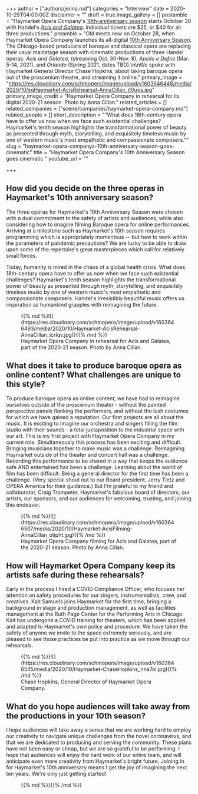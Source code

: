 +++
author = ["authors/jenna.md"]
categories = "Interview"
date = 2020-10-25T04:00:00Z
disclaimer = ""
draft = true
image_gallery = []
postamble = "Haymarket Opera Company's [10th-anniversary season](http://www.haymarketopera.org/anniversaryseason) starts October 30 with Handel's [_Acis and Galatea_](http://www.haymarketopera.org/acis). Individual tickets are $25, or $40 for all three productions."
preamble = "Old meets new on October 28, when Haymarket Opera Company launches its all-digital [10th Anniversary Season](http://www.haymarketopera.org/anniversaryseason). The Chicago-based producers of baroque and classical opera are replacing their usual mainstage season with cinematic productions of three Handel operas: _Acis and Galatea_, (streaming Oct. 30-Nov. 8), _Apollo e Dafne_ (Mar. 5-14, 2021), and _Orlando_ (Spring 2021, dates TBD).\n\nWe spoke with Haymarket General Director Chase Hopkins, about taking baroque opera out of the proscenium theatre, and streaming it online."
primary_image = "https://res.cloudinary.com/schmopera/image/upload/v1603646448/media/2020/10/sqHaymarket-AcisRehearsal-AnnaCillan_jt0uos.jpg"
primary_image_credit = "Haymarket Opera Company in rehearsal for its digital 2020-21 season. Photo by Anna Cillan."
related_articles = []
related_companies = ["scene/companies/haymarket-opera-company.md"]
related_people = []
short_description = "\"What does 18th-century opera have to offer us now when we face such existential challenges? Haymarket's tenth season highlights the transformational power of beauty as presented through myth, storytelling, and exquisitely timeless music by one of western music's most empathetic and compassionate composers.\""
slug = "haymarket-opera-companys-10th-anniversary-season-goes-cinematic"
title = "Haymarket Opera Company's 10th Anniversary Season goes cinematic "
youtube_url = ""

+++
## How did you decide on the three operas in Haymarket's 10th anniversary season?

The three operas for Haymarket's 10th Anniversary Season were chosen with a dual commitment to the safety of artists and audiences, while also considering how to imagine filming Baroque opera for online performances. Arriving at a milestone such as Haymarket's 10th season requires programming which is appropriately momentous -- but how to work within the parameters of pandemic precautions? We are lucky to be able to draw upon some of the repertoire's great masterpieces which call for relatively small forces.

Today, humanity is mired in the chaos of a global health crisis. What does 18th-century opera have to offer us now when we face such existential challenges? Haymarket's tenth season highlights the transformational power of beauty as presented through myth, storytelling, and exquisitely timeless music by one of western music's most empathetic and compassionate composers. Handel's irresistibly beautiful music offers us inspiration as humankind grapples with reimagining the future.

<figure data-type="image">{{% md %}![](https://res.cloudinary.com/schmopera/image/upload/v1603646493/media/2020/10/Haymarket-AcisRehearsal-AnnaCillan_icrlqv.jpg)}{{% /md %}}

<figcaption>Haymarket Opera Company in rehearsal for Acis and Galatea, part of the 2020-21 season. Photo by Anna Cillan.</figcaption>

</figure>

## What does it take to produce baroque opera as online content? What challenges are unique to this style?

To produce baroque opera as online content, we have had to reimagine ourselves outside of the proscenium theater - without the painted perspective panels flanking the performers, and without the lush costumes for which we have gained a reputation. Our first projects are all about the music. It is exciting to imagine our orchestra and singers filling the film studio with their sounds -  a total juxtaposition to the industrial space with our art.  This is my first project with Haymarket Opera Company in my current role. Simultaneously this process has been exciting and difficult. Bringing musicians together to make music was a challenge. Reimagining Haymarket outside of the theater and concert hall was a challenge. Recording this performance to be shared in a way that keeps the audience safe AND entertained has been a challenge. Learning about the world of film has been difficult. Being a general director for the first time has been a challenge. (Very special shout out to our Board president, Jerry Tietz and OPERA America for their guidance.) But I'm grateful to my friend and collaborator, Craig Trompeter, Haymarket's fabulous board of directors, our artists, our sponsors, and our audiences for welcoming, trusting, and joining this endeavor.

<figure data-type="image">{{% md %}}![](https://res.cloudinary.com/schmopera/image/upload/v1603646507/media/2020/10/Haymarket-AcisFilming-AnnaCillan_otipht.jpg){{% /md %}}

<figcaption>Haymarket Opera Company filming for Acis and Galatea, part of the 2020-21 season. Photo by Anna Cillan.</figcaption>

</figure>

## How will Haymarket Opera Company keep its artists safe during these rehearsals?

Early in the process I hired a COVID Compliance Officer, who focuses her attention on safety procedures for our singers, instrumentalists, crew, and creatives. Kait Samuels joins Haymarket for the first time, bringing a background in stage and production management, as well as facilities management at the Ruth Page Center for the Performing Arts in Chicago. Kait has undergone a COVID training for theaters, which has been applied and adapted to Haymarket's own policy and procedure. We have taken the safety of anyone we invite to the space extremely seriously, and are pleased to see those practices be put into practice as we move through our rehearsals.

<figure data-type="image">{{% md %}}![](https://res.cloudinary.com/schmopera/image/upload/v1603646545/media/2020/10/Haymarket-ChaseHopkins_nna7oi.jpg){{% /md %}}

<figcaption>Chase Hopkins, General Director of Haymarket Opera Company. </figcaption>

</figure>

## What do you hope audiences will take away from the productions in your 10th season?

I hope audiences will take away a sense that we are working hard to employ our creativity to navigate unique challenges from the novel coronavirus, and that we are dedicated to producing and serving the community. These plans have not been easy or cheap, but we are so grateful to be performing. I hope that audiences will enjoy the hard work of our entire team, and will anticipate even more creativity from Haymarket's bright future. Joining in for Haymarket's 10th anniversary means I get the joy of imagining the next ten years. We're only just getting started!

<figure data-type="video">{{% md %}}{{% /md %}}

</figure>